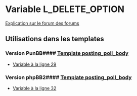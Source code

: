 # Variable L_DELETE_OPTION
[Explication sur le forum des forums](http://forum.forumactif.com/t294113-listing-des-variables#L_DELETE_OPTION)
## Utilisations dans les templates
### Version PunBB#### [Template posting_poll_body](punbb/posting_poll_body.md)
* [Variable à la ligne 29](../punbb/posting_poll_body.tpl#L29)
### Version phpBB2#### [Template posting_poll_body](subsilver/posting_poll_body.md)
* [Variable à la ligne 32](../subsilver/posting_poll_body.tpl#L32)